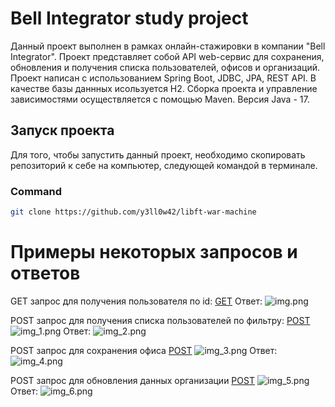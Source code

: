 # Bell Integrator study project
Данный проект выполнен в рамках онлайн-стажировки в компании "Bell Integrator". 
Проект представляет собой API web-сервис для сохранения, обновления и получения списка пользователей, офисов и организаций.
Проект написан с использованием Spring Boot, JDBC, JPA, REST API.
В качестве базы даннных исользуется H2.
Сборка проекта и управление зависимостями осуществляется с помощью Maven.
Версия Java - 17.

## Запуск проекта
Для того, чтобы запустить данный проект, необходимо скопировать репозиторий к себе на компьютер, 
следующей командой в терминале.
### Command
```bash
git clone https://github.com/y3ll0w42/libft-war-machine
```

# Примеры некоторых запросов и ответов
GET запрос для получения пользователя по id:
[GET](http://localhost:8080/api/user/3)
Ответ:
![img.png](img.png)

POST запрос для получения списка пользователей по фильтру:
[POST](http://localhost:8080/api/user/list)
![img_1.png](img_1.png)
Ответ:
![img_2.png](img_2.png)

POST запрос для сохранения офиса
[POST](http://localhost:8080/api/office/save)
![img_3.png](img_3.png)
Ответ:
![img_4.png](img_4.png)

POST запрос для обновления данных организации
[POST](http://localhost:8080/api/organization/update)
![img_5.png](img_5.png)
Ответ:
![img_6.png](img_6.png)


